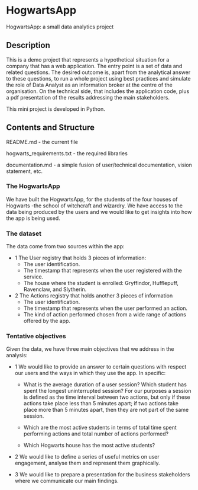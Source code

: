 # HogwartsApp
HogwartsApp: a small data analytics project

## Description
This is a demo project that represents a hypothetical situation for a company that has a web application. The entry point is a set of data and related questions. The desired outcome is, apart from the analytical answer to these questions, to run a whole project using best practices and simulate the role of Data Analyst as an information broker at the centre of the organisation. On the technical side, that includes the application code, plus a pdf presentation of the results addressing the main stakeholders.

This mini project is developed in Python.

## Contents and Structure
README.md - the current file

hogwarts_requirements.txt - the required libraries

documentation.md - a simple fusion of user/technical documentation, vision statement, etc. 

### The HogwartsApp
We have built the HogwartsApp, for the students of the four houses of Hogwarts -the school of witchcraft and wizardry. We have access to the data being produced by the users and we would like to get insights into how the app is being used.

### The dataset
The data come from two sources within the app:
- 1 The User registry that holds 3 pieces of information:
    - The user identification.
    - The timestamp that represents when the user registered with the service.
    - The house where the student is enrolled: Gryffindor, Hufflepuff, Ravenclaw, and Slytherin.
- 2 The Actions registry that holds another 3 pieces of information
    - The user identification.
    - The timestamp that represents when the user performed an action.
    - The kind of action performed chosen from a wide range of actions offered by the app.

### Tentative objectives
Given the data, we have three main objectives that we address in the analysis:
- 1  We would like to provide an answer to certain questions with respect our users and the ways in which they use the app. In specific:

    - What is the average duration of a user session? Which student has spent the longest uninterrupted session? For our purposes a session is defined as the time interval between two actions, but only if these actions take place less than 5 minutes apart; if two actions take place more than 5 minutes apart, then they are not part of the same session.

    - Which are the most active students in terms of total time spent performing actions and total number of actions performed?

    - Which Hogwarts house has the most active students?

- 2 We would like to define a series of useful metrics on user engagement, analyse them and represent them graphically.

- 3 We would like to prepare a presentation for the business stakeholders where we communicate our main findings.

